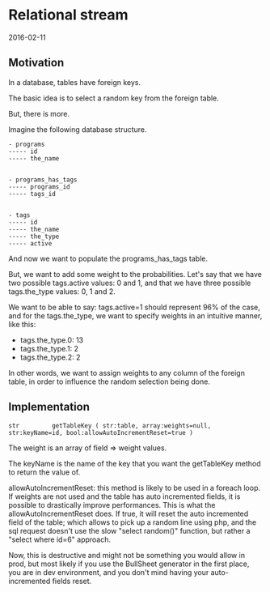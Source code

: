 Relational stream
=====================
2016-02-11





Motivation
-------------

In a database, tables have foreign keys.





The basic idea is to select a random key from the foreign table.

But, there is more.

Imagine the following database structure.


```
- programs
----- id
----- the_name


- programs_has_tags
----- programs_id
----- tags_id


- tags
----- id
----- the_name
----- the_type
----- active

```


And now we want to populate the programs_has_tags table.

But, we want to add some weight to the probabilities.
Let's say that we have two possible tags.active values: 0 and 1,
and that we have three possible tags.the_type values: 0, 1 and 2.

We want to be able to say: tags.active=1 should represent 96% of the case,
and for the tags.the_type, we want to specify weights in an intuitive manner, like this:

- tags.the_type.0:  13
- tags.the_type.1:  2
- tags.the_type.2:  2
 
 
In other words, we want to assign weights to any column of the foreign table, in order to influence the random selection 
being done.
 
 
 
Implementation
------------------ 


```
str         getTableKey ( str:table, array:weights=null, str:keyName=id, bool:allowAutoIncrementReset=true )
```

The weight is an array of field => weight values.

The keyName is the name of the key that you want the getTableKey method to return the value of.


allowAutoIncrementReset: this method is likely to be used in a foreach loop.
If weights are not used and the table has auto incremented fields, it is possible to drastically improve performances.
This is what the allowAutoIncrementReset does.
If true, it will reset the auto incremented field of the table; which allows to pick up a random 
line using php, and the sql request doesn't use the slow "select random()" function, but rather 
a "select where id=6" approach.

Now, this is destructive and might not be something you would allow in prod, but most likely if you use 
the BullSheet generator in the first place, you are in dev environment, and you 
don't mind having your auto-incremented fields reset.
  








